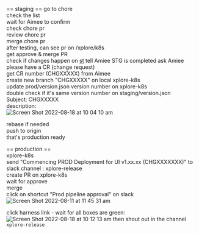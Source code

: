 == staging ==
go to chore  
check the list  
wait for Aimee to confirm  
check chore pr  
review chore pr  
merge chore pr  
after testing, can see pr on /xplore/k8s  
get approve & merge PR  
check if changes happen on [st](https://xplore-staging.service.anz/)
tell Amiee STG is completed
ask Amiee please have a CR (change request)  
get CR number (CHGXXXXX) from Aimee  
create new branch "CHGXXXXX" on local xplore-k8s  
update prod/version.json version number on xplore-k8s  
double check if it's same version number on staging/version.json  
Subject: CHGXXXXX  
description:   
![Screen Shot 2022-08-18 at 10 04 10 am](https://user-images.githubusercontent.com/109929798/185264404-061f463d-f965-4c59-9b60-75ad0b910ccf.png)

rebase if needed  
push to origin  
that's production ready  

== production ==  
xplore-k8s  
send "Commencing PROD Deployment for UI v1.xx.xx (CHGXXXXXXX)" to slack channel : xplore-release  
create PR on xplore-k8s  
wait for approve  
merge  
click on shortcut "Prod pipeline approval" on slack  
![Screen Shot 2022-08-11 at 11 45 31 am](https://user-images.githubusercontent.com/109929798/184051210-2d33896e-6c36-47af-b987-249b071ea2bb.png)

click harness link - wait for all boxes are green:  
![Screen Shot 2022-08-18 at 10 12 13 am](https://user-images.githubusercontent.com/109929798/185265074-4743209d-0637-4e6f-93c1-5f6fc268d629.png)
then shout out in the channel `xplore-release`
